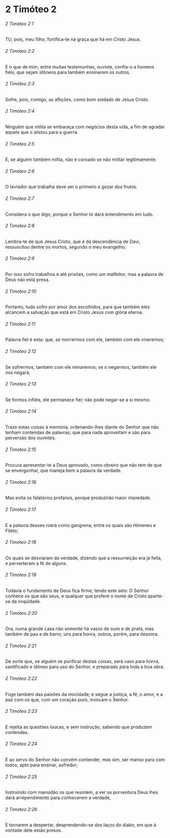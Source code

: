 # 2 Timóteo 2

###### 2 Timóteo 2:1

TU, pois, meu filho, fortifica-te na graça que há em Cristo Jesus.

###### 2 Timóteo 2:2

E o que de mim, entre muitas testemunhas, ouviste, confia-o a homens fiéis, que sejam idôneos para também ensinarem os outros.

###### 2 Timóteo 2:3

Sofre, pois, comigo, as aflições, como bom soldado de Jesus Cristo.

###### 2 Timóteo 2:4

Ninguém que milita se embaraça com negócios desta vida, a fim de agradar àquele que o alistou para a guerra.

###### 2 Timóteo 2:5

E, se alguém também milita, não é coroado se não militar legitimamente.

###### 2 Timóteo 2:6

O lavrador que trabalha deve ser o primeiro a gozar dos frutos.

###### 2 Timóteo 2:7

Considera o que digo, porque o Senhor te dará entendimento em tudo.

###### 2 Timóteo 2:8

Lembra-te de que Jesus Cristo, que é da descendência de Davi, ressuscitou dentre os mortos, segundo o meu evangelho;

###### 2 Timóteo 2:9

Por isso sofro trabalhos e até prisões, como um malfeitor; mas a palavra de Deus não está presa.

###### 2 Timóteo 2:10

Portanto, tudo sofro por amor dos escolhidos, para que também eles alcancem a salvação que está em Cristo Jesus com glória eterna.

###### 2 Timóteo 2:11

Palavra fiel é esta: que, se morrermos com ele, também com ele viveremos;

###### 2 Timóteo 2:12

Se sofrermos, também com ele reinaremos; se o negarmos, também ele nos negará;

###### 2 Timóteo 2:13

Se formos infiéis, ele permanece fiel; não pode negar-se a si mesmo.

###### 2 Timóteo 2:14

Traze estas coisas à memória, ordenando-lhes diante do Senhor que não tenham contendas de palavras, que para nada aproveitam e são para perversão dos ouvintes.

###### 2 Timóteo 2:15

Procura apresentar-te a Deus aprovado, como obreiro que não tem de que se envergonhar, que maneja bem a palavra da verdade.

###### 2 Timóteo 2:16

Mas evita os falatórios profanos, porque produzirão maior impiedade.

###### 2 Timóteo 2:17

E a palavra desses roerá como gangrena; entre os quais são Himeneu e Fileto;

###### 2 Timóteo 2:18

Os quais se desviaram da verdade, dizendo que a ressurreição era já feita, e perverteram a fé de alguns.

###### 2 Timóteo 2:19

Todavia o fundamento de Deus fica firme, tendo este selo: O Senhor conhece os que são seus, e qualquer que profere o nome de Cristo aparte-se da iniqüidade.

###### 2 Timóteo 2:20

Ora, numa grande casa não somente há vasos de ouro e de prata, mas também de pau e de barro; uns para honra, outros, porém, para desonra.

###### 2 Timóteo 2:21

De sorte que, se alguém se purificar destas coisas, será vaso para honra, santificado e idôneo para uso do Senhor, e preparado para toda a boa obra.

###### 2 Timóteo 2:22

Foge também das paixões da mocidade; e segue a justiça, a fé, o amor, e a paz com os que, com um coração puro, invocam o Senhor.

###### 2 Timóteo 2:23

E rejeita as questões loucas, e sem instrução, sabendo que produzem contendas.

###### 2 Timóteo 2:24

E ao servo do Senhor não convém contender, mas sim, ser manso para com todos, apto para ensinar, sofredor;

###### 2 Timóteo 2:25

Instruindo com mansidão os que resistem, a ver se porventura Deus lhes dará arrependimento para conhecerem a verdade,

###### 2 Timóteo 2:26

E tornarem a despertar, desprendendo-se dos laços do diabo, em que à vontade dele estão presos.

